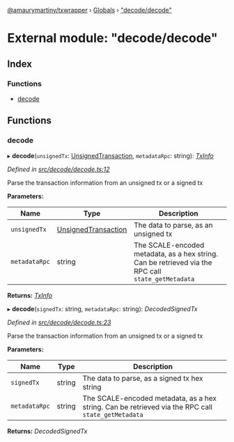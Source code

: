[@amaurymartiny/txwrapper](../README.md) › [Globals](../globals.md) › ["decode/decode"](_decode_decode_.md)

# External module: "decode/decode"

## Index

### Functions

* [decode](_decode_decode_.md#decode)

## Functions

###  decode

▸ **decode**(`unsignedTx`: [UnsignedTransaction](../interfaces/_balancetransfer_.unsignedtransaction.md), `metadataRpc`: string): *[TxInfo](../interfaces/_balancetransfer_.txinfo.md)*

*Defined in [src/decode/decode.ts:12](https://github.com/amaurymartiny/polkadotjs-wrapper/blob/91a53f7/src/decode/decode.ts#L12)*

Parse the transaction information from an unsigned tx or a signed tx

**Parameters:**

Name | Type | Description |
------ | ------ | ------ |
`unsignedTx` | [UnsignedTransaction](../interfaces/_balancetransfer_.unsignedtransaction.md) | The data to parse, as an unsigned tx |
`metadataRpc` | string | The SCALE-encoded metadata, as a hex string. Can be retrieved via the RPC call `state_getMetadata`  |

**Returns:** *[TxInfo](../interfaces/_balancetransfer_.txinfo.md)*

▸ **decode**(`signedTx`: string, `metadataRpc`: string): *DecodedSignedTx*

*Defined in [src/decode/decode.ts:23](https://github.com/amaurymartiny/polkadotjs-wrapper/blob/91a53f7/src/decode/decode.ts#L23)*

Parse the transaction information from an unsigned tx or a signed tx

**Parameters:**

Name | Type | Description |
------ | ------ | ------ |
`signedTx` | string | The data to parse, as a signed tx hex string |
`metadataRpc` | string | The SCALE-encoded metadata, as a hex string. Can be retrieved via the RPC call `state_getMetadata`  |

**Returns:** *DecodedSignedTx*
